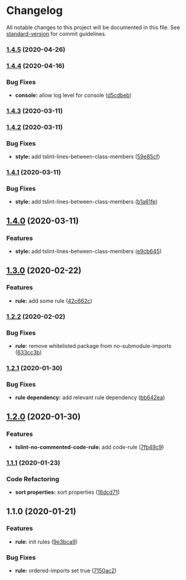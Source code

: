 # Changelog

All notable changes to this project will be documented in this file. See [standard-version](https://github.com/conventional-changelog/standard-version) for commit guidelines.

### [1.4.5](https://github.com/alanhg/tslint-recommend-rule/compare/v1.4.4...v1.4.5) (2020-04-26)

### [1.4.4](https://github.com/alanhg/tslint-recommend-rule/compare/v1.4.3...v1.4.4) (2020-04-16)


### Bug Fixes

* **console:** allow log level for console ([d5cdbeb](https://github.com/alanhg/tslint-recommend-rule/commit/d5cdbeb50d5f719239cc002c220eb51c7ae7611a))

### [1.4.3](https://github.com/alanhg/tslint-recommend-rule/compare/v1.4.2...v1.4.3) (2020-03-11)

### [1.4.2](https://github.com/alanhg/tslint-recommend-rule/compare/v1.4.1...v1.4.2) (2020-03-11)


### Bug Fixes

* **style:** add tslint-lines-between-class-members ([59e85cf](https://github.com/alanhg/tslint-recommend-rule/commit/59e85cf7980329db9609f1705708a6fed0bb665c))

### [1.4.1](https://github.com/alanhg/tslint-recommend-rule/compare/v1.4.0...v1.4.1) (2020-03-11)


### Bug Fixes

* **style:** add tslint-lines-between-class-members ([b1a61fe](https://github.com/alanhg/tslint-recommend-rule/commit/b1a61fef70b964d5195939c2f91497cd8c84bea5))

## [1.4.0](https://github.com/alanhg/tslint-recommend-rule/compare/v1.3.0...v1.4.0) (2020-03-11)


### Features

* **style:** add tslint-lines-between-class-members ([e9cb645](https://github.com/alanhg/tslint-recommend-rule/commit/e9cb6452b51548c9d8b00e4db7fadaa619e65b9a))

## [1.3.0](https://github.com/alanhg/tslint-recommend-rule/compare/v1.2.2...v1.3.0) (2020-02-22)


### Features

* **rule:** add some rule ([42c662c](https://github.com/alanhg/tslint-recommend-rule/commit/42c662caead4cfe76164ed27065643a70d88a799))

### [1.2.2](https://github.com/alanhg/tslint-recommend-rule/compare/v1.2.1...v1.2.2) (2020-02-02)


### Bug Fixes

* **rule:** remove whitelisted package from no-submodule-imports ([633cc3b](https://github.com/alanhg/tslint-recommend-rule/commit/633cc3b574f3293dd2903cc552acdd0b324b8534))

### [1.2.1](https://github.com/alanhg/tslint-recommend-rule/compare/v1.2.0...v1.2.1) (2020-01-30)


### Bug Fixes

* **rule dependency:** add relevant rule dependency ([bb642ea](https://github.com/alanhg/tslint-recommend-rule/commit/bb642ea2d250542ff13a8b47187e65b2a6cae9ec))

## [1.2.0](https://github.com/alanhg/tslint-recommend-rule/compare/v1.1.1...v1.2.0) (2020-01-30)


### Features

* **tslint-no-commented-code-rule:** add code-rule ([7fb49c9](https://github.com/alanhg/tslint-recommend-rule/commit/7fb49c9e5bf98e6e623b3a64075af488717a9ce4))

### [1.1.1](https://github.com/alanhg/tslint-recommend-rule/compare/v1.1.0...v1.1.1) (2020-01-23)


### Code Refactoring

* **sort properties:** sort properties ([16dcd71](https://github.com/alanhg/tslint-recommend-rule/commit/16dcd711bcdeee81effc3098d4f8d5e43cc43641))

## 1.1.0 (2020-01-21)


### Features

* **rule:** init rules ([9e3bca9](https://github.com/alanhg/tslint-recommend-rule/commit/9e3bca91a93f8240cb56e532501e7c6ca1292914))


### Bug Fixes

* **rule:** ordered-imports set true ([7150ac2](https://github.com/alanhg/tslint-recommend-rule/commit/7150ac25f27afcf69a4d686aa46d4326d2627903))
